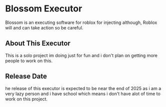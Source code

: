 # Blossom Executor

Blossom is an executing software for roblox for injecting although, Roblox will and can take action so be careful.

## About This Executor

This is a solo project im doing just for fun and i don't plan on getting more people to work on this.

## Release Date

he release of this executor is expected to be near the end of 2025 as i am a very lazy person and i have school which means i don't have alot of time to work on this project.

